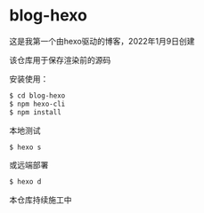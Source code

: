 # blog-hexo
这是我第一个由hexo驱动的博客，2022年1月9日创建

该仓库用于保存渲染前的源码

安装使用：
``` bash
$ cd blog-hexo
$ npm hexo-cli
$ npm install
```
本地测试
``` bash
$ hexo s
```
或远端部署
``` bash
$ hexo d
```
本仓库持续施工中
